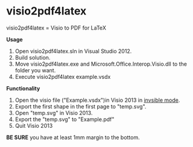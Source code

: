 visio2pdf4latex
===============

visio2pdf4latex = Visio to PDF for LaTeX

**Usage**

1. Open visio2pdf4latex.sln in Visual Studio 2012.
2. Build solution.
3. Move visio2pdf4latex.exe and Microsoft.Office.Interop.Visio.dll to the folder you want.
4. Execute visio2pdf4latex example.vsdx

**Functionality**

1. Open the visio file ("Example.vsdx")in Visio 2013 in [invsible mode].
1. Export the first shape in the first page to "temp.svg".
2. Open "temp.svg" in Visio 2013.
3. Export the "temp.svg" to "Example.pdf"
4. Quit Visio 2013

**BE SURE** you have at least 1mm margin to the bottom.

[invsible mode]: http://msdn.microsoft.com/en-us/library/ff766890.aspx
